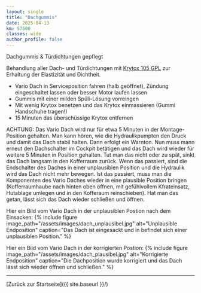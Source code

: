 ```yaml
---
layout: single
title: "Dachgummis" 
date: 2025-04-13
km: 57500
classes: wide
author_profile: false
---
```


Dachgummis & Türdichtungen gepflegt

Behandlung aller Dach- und Türdichtungen mit [Krytox 105 GPL](https://www.rn-etech.de/RN-eTech-GPL-105-Made-in-USA-30Gramm-Krytox/4700)  zur Erhaltung der Elastizität und Dichtheit.

- Vario Dach in Serviceposition fahren (halb geöffnet), Zündung eingeschaltet lassen oder besser Motor laufen lassen
- Gummis mit einer milden Spüli-Lösung vorreingen
- Mit wenig Krytox benetzen und das Krytox einmassieren (Gummi Handschuhe tragen!)
- 15 Minuten das überschüssige Krytox entfernen

ACHTUNG: Das Vario Dach wird nur für etwa 5 Minuten in der Montage-Position gehalten. Man kann hören, wie die Hydraulikpumpten den Druck und damit das Dach stabil halten. Dann erfolgt ein Warnton. Nun muss mann erneut den Dachschalter im Cockpit betätigen und das Dach wird wieder für weitere 5 Minuten in Position gehalten. Tut man das nicht oder zu spät, sinkt das Dach langsam in den Kofferraum zurück. Wenn das passiert, sind die Endschalter des Daches in einer unplausiblen Position und die Hydraulik wird das Dach nicht mehr bewegen. Ist das passiert, muss man die Komponenten des Vario Daches wieder in eine plausible Position bringen (Kofferraumhaube nach hinten oben öffnen, mit gefühlvollem Kfrateinsatz, Hutablage umlegen und in den Kofferaum reinschieben). Hat man das getan, lässt sich das Dach wieder schließen und öffnen.

Hier ein Bild vom Vario Dach in der unplausiblen Postion nach dem Einsacken:
{% include figure image_path="/assets/images/dach_unplausibel.jpg" alt="Unplausible Endposition" caption="Das Dach ist eingesackt und in befindet sich einer unplausiblen Position." %}

Hier ein Bild vom Vario Dach in der korrigierten Postion:
{% include figure image_path="/assets/images/dach_plausibel.jpg" alt="Korrigierte Endposition" caption="Die Dachposition wurde korrigiert und das Dach lässt sich wieder öffnen und schließen."  %}
 
---

[Zurück zur Startseite]({{ site.baseurl }}/)
